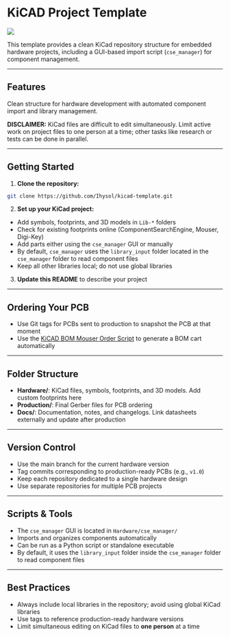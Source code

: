 # KiCAD Project Template

<!-- Keep this line! Rendered picture of PCB will be displayed after production files are pushed to branch -->

![](Docs/board_preview.png)

This template provides a clean KiCad repository structure for embedded hardware projects, including a GUI-based import script (`cse_manager`) for component management.

---

## Features

Clean structure for hardware development with automated component import and library management.

**DISCLAIMER:** KiCad files are difficult to edit simultaneously. Limit active work on project files to one person at a time; other tasks like research or tests can be done in parallel.

---

## Getting Started

1. **Clone the repository:**

```bash
git clone https://github.com/Ihysol/kicad-template.git
```

2. **Set up your KiCad project:**

* Add symbols, footprints, and 3D models in `Lib-*` folders
* Check for existing footprints online (ComponentSearchEngine, Mouser, Digi-Key)
* Add parts either using the `cse_manager` GUI or manually
* By default, `cse_manager` uses the `library_input` folder located in the `cse_manager` folder to read component files
* Keep all other libraries local; do not use global libraries

3. **Update this README** to describe your project

---

## Ordering Your PCB

* Use Git tags for PCBs sent to production to snapshot the PCB at that moment
* Use the [KiCAD BOM Mouser Order Script](https://github.com/Ihysol/KiCAD_BOM_Mouser_Order_Script) to generate a BOM cart automatically

---

## Folder Structure

* **Hardware/**: KiCad files, symbols, footprints, and 3D models. Add custom footprints here
* **Production/**: Final Gerber files for PCB ordering
* **Docs/**: Documentation, notes, and changelogs. Link datasheets externally and update after production

---

## Version Control

* Use the main branch for the current hardware version
* Tag commits corresponding to production-ready PCBs (e.g., `v1.0`)
* Keep each repository dedicated to a single hardware design
* Use separate repositories for multiple PCB projects

---

## Scripts & Tools

* The `cse_manager` GUI is located in `Hardware/cse_manager/`
* Imports and organizes components automatically
* Can be run as a Python script or standalone executable
* By default, it uses the `library_input` folder inside the `cse_manager` folder to read component files

---

## Best Practices

* Always include local libraries in the repository; avoid using global KiCad libraries
* Use tags to reference production-ready hardware versions
* Limit simultaneous editing on KiCad files to **one person** at a time
